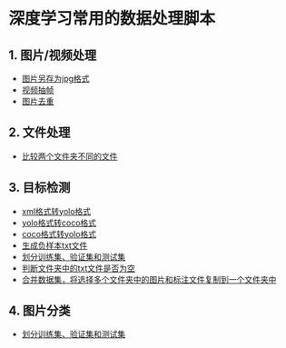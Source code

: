# 深度学习常用的数据处理脚本

## 1. 图片/视频处理
+ [图片另存为jpg格式](./convert_to_jpg.py)<br/>
+ [视频抽帧](./extract_images.py)<br/>
+ [图片去重](./image_dedup.py)<br/>

## 2. 文件处理
+ [比较两个文件夹不同的文件](./find_different.py)<br/>


## 3. 目标检测
+ [xml格式转yolo格式](./xml_to_yolo.py) <br/>
+ [yolo格式转coco格式](./yolo_to_coco.py)<br/>
+ [coco格式转yolo格式](./coco_to_yolo.py)<br/>
+ [生成负样本txt文件](./generate_negative_txt.py)<br/>
+ [划分训练集、验证集和测试集](./object_detection_split_data.py)<br/>
+ [判断文件夹中的txt文件是否为空](./check_empty_txt_files.py)<br/>
+ [合并数据集，将选择多个文件夹中的图片和标注文件复制到一个文件夹中](./merge_datasets.py)<br/>

## 4. 图片分类
+ [划分训练集、验证集和测试集](./image_classification_split_data.py)<br/>